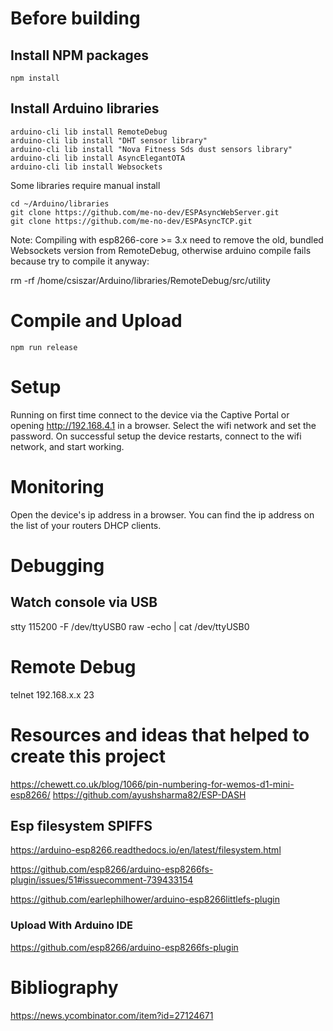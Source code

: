 # Before building

## Install NPM packages

    npm install

## Install Arduino libraries

    arduino-cli lib install RemoteDebug
    arduino-cli lib install "DHT sensor library"
    arduino-cli lib install "Nova Fitness Sds dust sensors library"
    arduino-cli lib install AsyncElegantOTA
    arduino-cli lib install Websockets

Some libraries require manual install

    cd ~/Arduino/libraries
    git clone https://github.com/me-no-dev/ESPAsyncWebServer.git
    git clone https://github.com/me-no-dev/ESPAsyncTCP.git

Note: Compiling with esp8266-core >= 3.x need to remove the old, bundled Websockets version from RemoteDebug, otherwise arduino compile fails because try to compile it anyway:

rm -rf /home/csiszar/Arduino/libraries/RemoteDebug/src/utility

# Compile and Upload

    npm run release

# Setup

Running on first time connect to the device via the Captive Portal or opening http://192.168.4.1 in a browser.
Select the wifi network and set the password.
On successful setup the device restarts, connect to the wifi network, and start working.

# Monitoring

Open the device's ip address in a browser. You can find the ip address on the list of your routers DHCP clients.

# Debugging

## Watch console via USB

stty 115200 -F /dev/ttyUSB0 raw -echo | cat /dev/ttyUSB0

# Remote Debug

telnet 192.168.x.x 23

# Resources and ideas that helped to create this project

https://chewett.co.uk/blog/1066/pin-numbering-for-wemos-d1-mini-esp8266/
https://github.com/ayushsharma82/ESP-DASH

## Esp filesystem SPIFFS

https://arduino-esp8266.readthedocs.io/en/latest/filesystem.html

https://github.com/esp8266/arduino-esp8266fs-plugin/issues/51#issuecomment-739433154

https://github.com/earlephilhower/arduino-esp8266littlefs-plugin

### Upload With Arduino IDE
https://github.com/esp8266/arduino-esp8266fs-plugin

# Bibliography
https://news.ycombinator.com/item?id=27124671